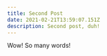 ```yaml
---
title: Second Post
date: 2021-02-21T13:59:07.151Z
description: Second post, duh!
---
```

Wow! So many words!